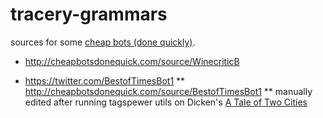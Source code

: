 # tracery-grammars
sources for some [cheap bots (done quickly)](http://cheapbotsdonequick.com/).

* http://cheapbotsdonequick.com/source/WinecriticB

* https://twitter.com/BestofTimesBot1
** http://cheapbotsdonequick.com/source/BestofTimesBot1
** manually edited after running tagspewer utils on Dicken's [A Tale of Two Cities](http://www.gutenberg.org/files/98/98-0.txt)
